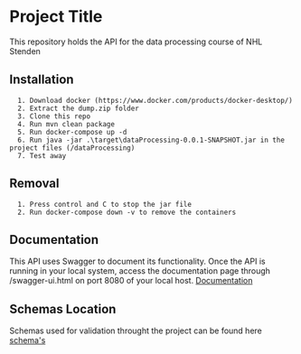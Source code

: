 
# Project Title

This repository holds the API for the data processing course of NHL Stenden



## Installation


```
  1. Download docker (https://www.docker.com/products/docker-desktop/)
  2. Extract the dump.zip folder
  3. Clone this repo
  4. Run mvn clean package
  5. Run docker-compose up -d
  6. Run java -jar .\target\dataProcessing-0.0.1-SNAPSHOT.jar in the project files (/dataProcessing)
  7. Test away

```


## Removal

```
  1. Press control and C to stop the jar file
  2. Run docker-compose down -v to remove the containers
```
    
    
## Documentation

This API uses Swagger to document its functionality. Once the API is running in your local system, access the documentation page through /swagger-ui.html on port 8080 of your local host.
[Documentation](http://localhost:8080/swagger-ui/index.html#/)


## Schemas Location
Schemas used for validation throught the project can be found here [schema's](https://github.com/CostaHiripis/dataProcessing/tree/master/src/main/resources/schema)

